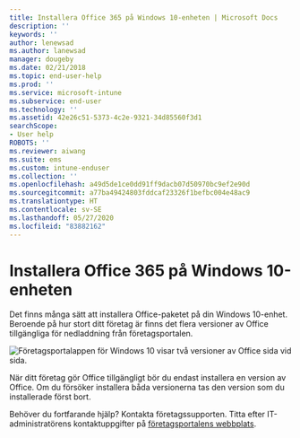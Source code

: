 ```yaml
---
title: Installera Office 365 på Windows 10-enheten | Microsoft Docs
description: ''
keywords: ''
author: lenewsad
ms.author: lanewsad
manager: dougeby
ms.date: 02/21/2018
ms.topic: end-user-help
ms.prod: ''
ms.service: microsoft-intune
ms.subservice: end-user
ms.technology: ''
ms.assetid: 42e26c51-5373-4c2e-9321-34d85560f3d1
searchScope:
- User help
ROBOTS: ''
ms.reviewer: aiwang
ms.suite: ems
ms.custom: intune-enduser
ms.collection: ''
ms.openlocfilehash: a49d5de1ce0dd91ff9dacb07d50970bc9ef2e90d
ms.sourcegitcommit: a77ba49424803fddcaf23326f1befbc004e48ac9
ms.translationtype: HT
ms.contentlocale: sv-SE
ms.lasthandoff: 05/27/2020
ms.locfileid: "83882162"
---
```

# <a name="installing-office-365-on-your-windows-10-device"></a>Installera Office 365 på Windows 10-enheten

Det finns många sätt att installera Office-paketet på din Windows 10-enhet. Beroende på hur stort ditt företag är finns det flera versioner av Office tillgängliga för nedladdning från företagsportalen.

![Företagsportalappen för Windows 10 visar två versioner av Office sida vid sida.](./media/multiple-office-installs-cp-win10.png)

När ditt företag gör Office tillgängligt bör du endast installera en version av Office. Om du försöker installera båda versionerna tas den version som du installerade först bort.

Behöver du fortfarande hjälp? Kontakta företagssupporten. Titta efter IT-administratörens kontaktuppgifter på [företagsportalens webbplats](https://go.microsoft.com/fwlink/?linkid=2010980).
